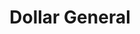 ---
title: "Dollar General"
url: /oxford/dollar-general-north-lamar-boulevard/
shop: variety store
---